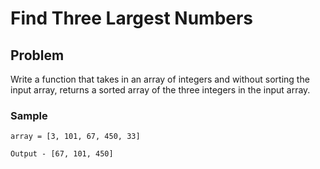 # Find Three Largest Numbers

## Problem
Write a function that takes in an array of integers and without sorting the input array, returns a sorted array of the three integers in the input array.

### Sample
```
array = [3, 101, 67, 450, 33]

Output - [67, 101, 450]
```